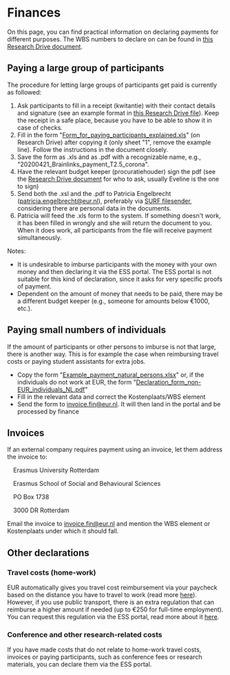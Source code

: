 # Finances

On this page, you can find practical information on declaring payments for different purposes. The WBS numbers to declare on can be found in [this Research Drive document](https://eur.data.surfsara.nl/index.php/apps/onlyoffice/14754513).



## Paying a large group of participants

The procedure for letting large groups of participants get paid is currently as followed:

1. Ask participants to fill in a receipt (kwitantie) with their contact details and signature (see an example format in [this Research Drive file](https://eur.data.surfsara.nl/index.php/apps/onlyoffice/6736927)). Keep the receipt in a safe place, because you have to be able to show it in case of checks.
2. Fill in the form "[Form_for_paying_participants_explained.xls](https://eur.data.surfsara.nl/index.php/apps/onlyoffice/4519282)" (on Research Drive) after copying it (only sheet "1", remove the example line). Follow the instructions in the document closely.
3. Save the form as .xls ánd as .pdf with a recognizable name, e.g., "20200421_Brainlinks_payment_T2.5_corona".
4. Have the relevant budget keeper (procuratiehouder) sign the pdf (see the [Research Drive document](https://eur.data.surfsara.nl/index.php/apps/onlyoffice/14754513) for who to ask, usually Eveline is the one to sign)
5. Send both the .xsl and the .pdf to Patricia Engelbrecht ([patricia.engelbrecht@eur.nl](mailto:patricia.engelbrecht@eur.nl)), preferably via [SURF filesender](https://filesender.surf.nl/), considering there are personal data in the documents.
6. Patricia will feed the .xls form to the system. If something doesn't work, it has been filled in wrongly and she will return the document to you. When it does work, all participants from the file will receive payment simultaneously.



Notes:

- It is undesirable to imburse participants with the money with your own money and then declaring it via the ESS portal. The ESS portal is not suitable for this kind of declaration, since it asks for very specific proofs of payment.
- Dependent on the amount of money that needs to be paid, there may be a different budget keeper (e.g., someone for amounts below €1000, etc.).



## Paying small numbers of individuals

If the amount of participants or other persons to imburse is not that large, there is another way. This is for example the case when reimbursing travel costs or paying student assistants for extra jobs.

- Copy the form "[Example_payment_natural_persons.xlsx](https://eur.data.surfsara.nl/index.php/apps/onlyoffice/5866306)" or, if the individuals do not work at EUR, the form "[Declaration_form_non-EUR_individuals_NL.pdf](https://eur.data.surfsara.nl/index.php/s/Vk5H7unUGqr92Nc)"
- Fill in the relevant data and correct the Kostenplaats/WBS element
- Send the form to [invoice.fin@eur.nl](mailto:invoice.fin@eur.nl). It will then land in the portal and be processed by finance



## Invoices

If an external company requires payment using an invoice, let them address the invoice to:

&#8195;Erasmus University Rotterdam<br>

&#8195;Erasmus School of Social and Behavioural Sciences<br>

&#8195;PO Box 1738<br>

&#8195;3000 DR Rotterdam<br>



Email the invoice to [invoice.fin@eur.nl](mailto:invoice.fin@eur.nl) and mention the WBS element or Kostenplaats under which it should fall.



## Other declarations

### Travel costs (home-work)

EUR automatically gives you travel cost reimbursement via your paycheck based on the distance you have to travel to work (read more [here](https://my.eur.nl/en/eur-employee/hr/terms-employment/financial-matters-and-allowances/allowances/commuting/travel-expenses-kilometre-allowance-scheme)). However, if you use public transport, there is an extra regulation that can reimburse a higher amount if needed (up to €250 for full-time employment). You can request this regulation via the ESS portal, read more about it [here](https://my.eur.nl/en/eur-employee/hr/terms-employment/financial-matters-and-allowances/allowances/commuting/travel-expenses-scheme-public-transport).



### Conference and other research-related costs

If you have made costs that do not relate to home-work travel costs, invoices or paying participants, such as conference fees or research materials, you can declare them via the ESS portal.